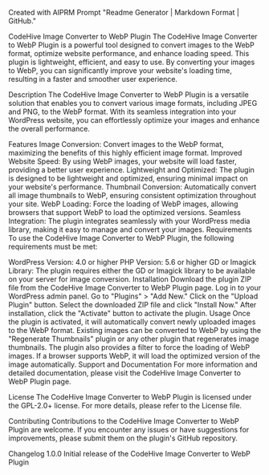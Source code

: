 
Created with AIPRM Prompt "Readme Generator | Markdown Format | GitHub."

CodeHive Image Converter to WebP Plugin
The CodeHive Image Converter to WebP Plugin is a powerful tool designed to convert images to the WebP format, optimize website performance, and enhance loading speed. This plugin is lightweight, efficient, and easy to use. By converting your images to WebP, you can significantly improve your website's loading time, resulting in a faster and smoother user experience.

Description
The CodeHive Image Converter to WebP Plugin is a versatile solution that enables you to convert various image formats, including JPEG and PNG, to the WebP format. With its seamless integration into your WordPress website, you can effortlessly optimize your images and enhance the overall performance.

Features
Image Conversion: Convert images to the WebP format, maximizing the benefits of this highly efficient image format.
Improved Website Speed: By using WebP images, your website will load faster, providing a better user experience.
Lightweight and Optimized: The plugin is designed to be lightweight and optimized, ensuring minimal impact on your website's performance.
Thumbnail Conversion: Automatically convert all image thumbnails to WebP, ensuring consistent optimization throughout your site.
WebP Loading: Force the loading of WebP images, allowing browsers that support WebP to load the optimized versions.
Seamless Integration: The plugin integrates seamlessly with your WordPress media library, making it easy to manage and convert your images.
Requirements
To use the CodeHive Image Converter to WebP Plugin, the following requirements must be met:

WordPress Version: 4.0 or higher
PHP Version: 5.6 or higher
GD or Imagick Library: The plugin requires either the GD or Imagick library to be available on your server for image conversion.
Installation
Download the plugin ZIP file from the CodeHive Image Converter to WebP Plugin page.
Log in to your WordPress admin panel.
Go to "Plugins" > "Add New."
Click on the "Upload Plugin" button.
Select the downloaded ZIP file and click "Install Now."
After installation, click the "Activate" button to activate the plugin.
Usage
Once the plugin is activated, it will automatically convert newly uploaded images to the WebP format.
Existing images can be converted to WebP by using the "Regenerate Thumbnails" plugin or any other plugin that regenerates image thumbnails.
The plugin also provides a filter to force the loading of WebP images. If a browser supports WebP, it will load the optimized version of the image automatically.
Support and Documentation
For more information and detailed documentation, please visit the CodeHive Image Converter to WebP Plugin page.

License
The CodeHive Image Converter to WebP Plugin is licensed under the GPL-2.0+ license. For more details, please refer to the License file.

Contributing
Contributions to the CodeHive Image Converter to WebP Plugin are welcome. If you encounter any issues or have suggestions for improvements, please submit them on the plugin's GitHub repository.

Changelog
1.0.0
Initial release of the CodeHive Image Converter to WebP Plugin